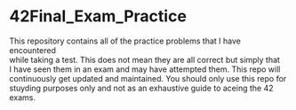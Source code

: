 # 42Final_Exam_Practice  
This repository contains all of the practice problems that I have encountered  
while taking a test.  This does not mean they are all correct but simply that  
I have seen them in an exam and may have attempted them.  This repo will  
continuously get updated and maintained.  You should only use this repo for  
stuyding purposes only and not as an exhaustive guide to aceing the 42 exams.  


